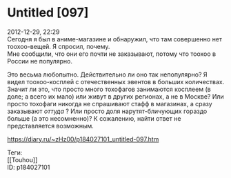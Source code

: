Untitled [097]
===============

   
 2012-12-29, 22:29   
  Сегодня я был в аниме-магазине и обнаружил, что там совершенно нет тоохоо-вещей. Я спросил, почему.   
 Мне сообщили, что они его почти не заказывают, потому что тоохоо в России не популярно.   
   
 Это весьма любопытно. Действительно ли оно так непопулярно? Я видел тоохоо-косплей с отечественных эвентов в больших количествах. Значит ли это, что просто много тохофагов занимаются косплеем (в доле; а всего их мало) или живут в других регионах, а не в Москве? Или просто тохофаги никогда не спрашивают стафф в магазинах, а сразу заказывают  *оттуда*  ? Или просто доля нарутят-бличующих гораздо больше (а это несомненно)? К сожалению, найти ответ не представляется возможным.   
    
 <https://diary.ru/~zHz00/p184027101_untitled-097.htm>   
   
 Теги:   
 [[Touhou]]   
 ID: p184027101